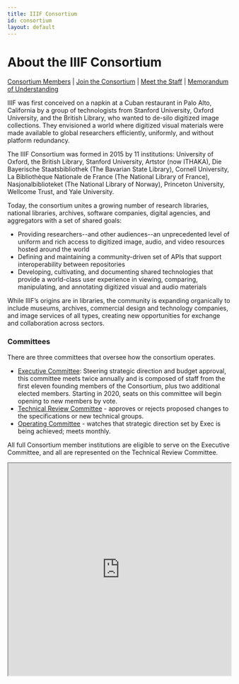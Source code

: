 ```yaml
---
title: IIIF Consortium
id: consortium
layout: default
---
```


# About the IIIF Consortium

<span style="text-decoration:underline;">Consortium Members</span> | <span style="text-decoration:underline;">Join the Consortium</span> | <span style="text-decoration:underline;">Meet the Staff</span> | <span style="text-decoration:underline;">Memorandum of Understanding</span>

IIIF was first conceived on a napkin at a Cuban restaurant in Palo Alto, California by a group of technologists from Stanford University, Oxford University, and the British Library, who wanted to de-silo digitized image collections. They envisioned a world where digitized visual materials were made available to global researchers efficiently, uniformly, and without platform redundancy.

The IIIF Consortium was formed in 2015 by 11 institutions: University of Oxford, the British Library, Stanford University, Artstor (now ITHAKA), Die Bayerische Staatsbibliothek (The Bavarian State Library), Cornell University, La Bibliothèque Nationale de France (The National Library of France), Nasjonalbiblioteket (The National Library of Norway), Princeton University, Wellcome Trust, and Yale University.

Today, the consortium unites a growing number of research libraries, national libraries, archives, software companies, digital agencies, and aggregators with a set of shared goals:

*   Providing researchers--and other audiences--an unprecedented level of uniform and rich access to digitized image, audio, and video resources hosted around the world
*   Defining and maintaining a community-driven set of APIs that support interoperability between repositories
*   Developing, cultivating, and documenting shared technologies that provide a world-class user experience in viewing, comparing, manipulating, and annotating digitized visual and audio materials

While IIIF’s origins are in libraries, the community is expanding organically to include museums, archives, commercial design and technology companies, and image services of all types, creating new opportunities for exchange and collaboration across sectors.


### Committees

There are three committees that oversee how the consortium operates.


*   <span style="text-decoration:underline;">Executive Committee</span>: Steering strategic direction and budget approval, this committee meets twice annually and is composed of staff from the first eleven founding members of the Consortium, plus two additional elected members. Starting in 2020, seats on this committee will begin opening to new members by vote.
*   <span style="text-decoration:underline;">Technical Review Committee</span> - approves or rejects proposed changes to the specifications or new technical groups.
*   <span style="text-decoration:underline;">Operating Committee</span> - watches that strategic direction set by Exec is being achieved; meets monthly.

All full Consortium member institutions are eligible to serve on the Executive Committee, and all are represented on the Technical Review Committee.

<div style="width: 100%; margin: 0 auto;">
<iframe src="https://www.google.com/maps/d/u/0/embed?mid=1_ios5waTvJLj4qIL0o5kAxFjKi2ijLd-" style="width: 100%; height: 480px;"></iframe>
</div>
